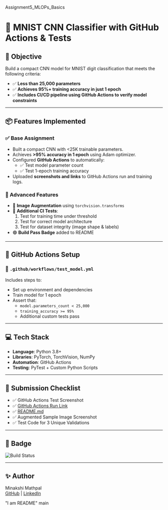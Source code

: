 Assignment5_MLOPs_Basics
# 🧠 MNIST CNN Classifier with GitHub Actions & Tests

## 🎯 Objective

Build a compact CNN model for MNIST digit classification that meets the following criteria:

- ✅ **Less than 25,000 parameters**
- ✅ **Achieves 95%+ training accuracy in just 1 epoch**
- ✅ **Includes CI/CD pipeline using GitHub Actions to verify model constraints**

---

## 📦 Features Implemented

### ✅ Base Assignment
- Built a compact CNN with <25K trainable parameters.
- Achieves **>95% accuracy in 1 epoch** using Adam optimizer.
- Configured **GitHub Actions** to automatically:
  - ✅ Test model parameter count
  - ✅ Test 1-epoch training accuracy
- Uploaded **screenshots and links** to GitHub Actions run and training logs.

### 🚀 Advanced Features
- 🔁 **Image Augmentation** using `torchvision.transforms`
- 🧪 **Additional CI Tests**:
  1. Test for training time under threshold
  2. Test for correct model architecture
  3. Test for dataset integrity (image shape & labels)
- 🟢 **Build Pass Badge** added to README

---

## 🧪 GitHub Actions Setup

### 📁 `.github/workflows/test_model.yml`

Includes steps to:
- Set up environment and dependencies
- Train model for 1 epoch
- Assert that:
  - `model.parameters_count < 25,000`
  - `training_accuracy >= 95%`
  - Additional custom tests pass

---

## 💻 Tech Stack

- **Language**: Python 3.8+
- **Libraries**: PyTorch, TorchVision, NumPy
- **Automation**: GitHub Actions
- **Testing**: PyTest + Custom Python Scripts

---

## 📸 Submission Checklist

- ✅ GitHub Actions Test Screenshot  
- ✅ [GitHub Actions Run Link](https://github.com/yourusername/mnist-cnn-ci/actions)  
- ✅ [README.md](https://github.com/yourusername/mnist-cnn-ci/blob/main/README.md)  
- ✅ Augmented Sample Image Screenshot  
- ✅ Test Code for 3 Unique Validations

---

## 📛 Badge

![Build Status](https://github.com/yourusername/mnist-cnn-ci/actions/workflows/test_model.yml/badge.svg)

---

## ✨ Author

Minakshi Mathpal  
[GitHub](https://github.com/minakshimathpal) | [LinkedIn](https://www.linkedin.com/in/minakshi-mathpal-9b78b915b)



"I am README" 
 main
